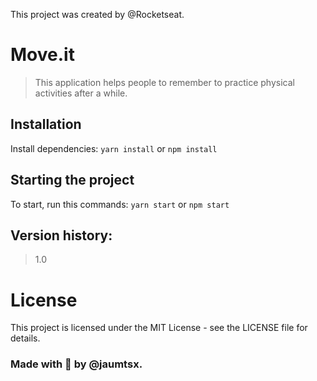 This project was created by @Rocketseat.

# Move.it

> This application helps people to remember to practice physical activities after a while.

## Installation
Install dependencies:
`yarn install` or `npm install`

## Starting the project
To start, run this commands:
`yarn start` or `npm start`

## Version history:
> 1.0

# License
This project is licensed under the MIT License - see the LICENSE file for details.

### Made with 💜 by @jaumtsx.
